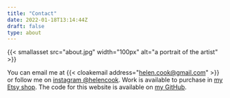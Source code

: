 ```yaml
---
title: "Contact"
date: 2022-01-18T13:14:44Z
draft: false
type: about
---
```

{{< smallasset src="about.jpg" width="100px" alt="a portrait of the artist" >}}

You can email me at {{< cloakemail address="helen.cook@gmail.com" >}} or follow me on [instagram @helencook](https://instagram.com/helencook).  Work is available to purchase in [my Etsy shop](https://www.etsy.com/uk/shop/HelenCookArt). The code for this website is available on [my GitHub](https://github.com/bitmask/helencookart).  



